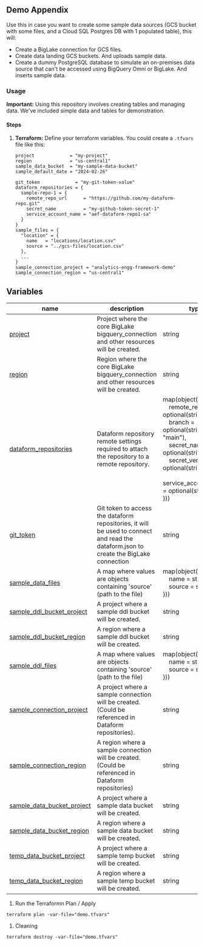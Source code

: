 ## Demo Appendix
Use this in case you want to create some sample data sources (GCS bucket with some files, and a Cloud SQL Postgres DB with 1 populated table), this will:
  - Create a BigLake connection for GCS files.
  - Create data landing GCS buckets. And uploads sample data.
  - Create a dummy PostgreSQL database to simulate an on-premises data source that can't be accessed using BigQuery Omni or BigLake. And inserts sample data.

### Usage
**Important:** Using this repository involves creating tables and managing data. We've included simple data and tables for demonstration.

#### Steps
1. **Terraform:** Define your terraform variables. You could create a `.tfvars` file like this:
    ```hcl
    project             = "my-project"
    region              = "us-central1"
    sample_data_bucket  = "my-sample-data-bucket"
    sample_default_date = "2024-02-26"
    
    git_token             = "my-git-token-value"
    dataform_repositories = {
      sample-repo-1 = {
        remote_repo_url      = "https://github.com/my-dataform-repo.git"
        secret_name          = "my-github-token-secret-1"
        service_account_name = "aef-dataform-repo1-sa"
      }
    }
    sample_files = {
      "location" = {
        name   = "locations/location.csv"
        source = "../gcs-files/location.csv"
      },
      ...
    }
    sample_connection_project = "analytics-engg-framework-demo"
    sample_connection_region = "us-central1"
    ```
<!-- BEGIN TFDTFOC -->
## Variables

| name                                         | description                                                                                                                           | type | required | default |
|----------------------------------------------|---------------------------------------------------------------------------------------------------------------------------------------|---|---|---|
| [project](variables.tf#L17)                  | Project where the core BigLake bigquery_connection and other resources will be created.                                               | string | true | - | 
| [region](variables.tf#L23)                   | Region where the core BigLake bigquery_connection and other resources will be created.                                                | string | true | - |
| [dataform_repositories](variables.tf#L29)    | Dataform repository remote settings required to attach the repository to a remote repository.                                         | map(object({ <br>  remote_repo_url = optional(string), <br>  branch = optional(string, "main"), <br>  secret_name = optional(string), <br>  secret_version = optional(string, "v1"), <br>  service_account_name = optional(string) <br> })) | false | {} |
| [git_token](variables.tf#L40)                | Git token to access the dataform repositories, it will be used to connect and read the dataform.json to create the BigLake connection | string | true | - |
| [sample_data_files](variables.tf#L61)        | A map where values are objects containing 'source' (path to the file)                                                                 | map(object({ <br>  name = string, <br>  source = string <br> }))  | false | null |
| [sample_ddl_bucket_project](variables.tf#L70) | A project where a sample ddl bucket will be created.                                                                                        | string | false | null |
| [sample_ddl_bucket_region](variables.tf#L75) | A region where a sample ddl bucket will be created.                                                                                        | string | false | null |
| [sample_ddl_files](variables.tf#L80)         | A map where values are objects containing 'source' (path to the file)                                                                 | map(object({ <br>  name = string, <br>  source = string <br> }))  | false | null |
| [sample_connection_project](variables.tf#L89) | A project where a sample connection will be created. (Could be referenced in Dataform repositories).                                 | string | false | null |
| [sample_connection_region](variables.tf#L94)  | A region where a sample connection will be created. (Could be referenced in Dataform repositories)                                 | string | false | null |
| [sample_data_bucket_project](variables.tf#L100) | A project where a sample data bucket will be created.                                                                                        | string | false | null |
| [sample_data_bucket_region](variables.tf#L105) | A region where a sample data bucket will be created.                                                                                        | string | false | null |
| [temp_data_bucket_project](variables.tf#L111) | A project where a sample temp bucket will be created.                                                                                        | string | false | null |
| [temp_data_bucket_region](variables.tf#L116) | A region where a sample temp bucket will be created.                                                                                        | string | false | null |
<!-- END TFDOC -->
1. Run the Terraformn Plan / Apply
```commandline
terraform plan -var-file="demo.tfvars"
```

1. Cleaning
```commandline
terraform destroy -var-file="demo.tfvars"
```
